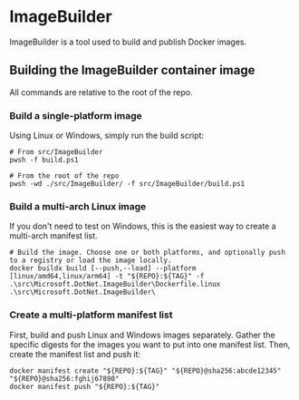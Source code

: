 # ImageBuilder

ImageBuilder is a tool used to build and publish Docker images.

## Building the ImageBuilder container image

All commands are relative to the root of the repo.

### Build a single-platform image

Using Linux or Windows, simply run the build script:

```pwsh
# From src/ImageBuilder
pwsh -f build.ps1

# From the root of the repo
pwsh -wd ./src/ImageBuilder/ -f src/ImageBuilder/build.ps1
```

### Build a multi-arch Linux image

If you don't need to test on Windows, this is the easiest way to create a multi-arch manifest list.

```pwsh
# Build the image. Choose one or both platforms, and optionally push to a registry or load the image locally.
docker buildx build [--push,--load] --platform [linux/amd64,linux/arm64] -t "${REPO}:${TAG}" -f .\src\Microsoft.DotNet.ImageBuilder\Dockerfile.linux .\src\Microsoft.DotNet.ImageBuilder\
```

### Create a multi-platform manifest list

First, build and push Linux and Windows images separately.
Gather the specific digests for the images you want to put into one manifest list.
Then, create the manifest list and push it:

```pwsh
docker manifest create "${REPO}:${TAG}" "${REPO}@sha256:abcde12345" "${REPO}@sha256:fghij67890"
docker manifest push "${REPO}:${TAG}"
```
